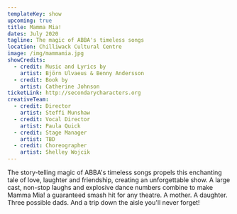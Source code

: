 ```yaml
---
templateKey: show
upcoming: true
title: Mamma Mia!
dates: July 2020
tagline: The magic of ABBA's timeless songs
location: Chilliwack Cultural Centre
image: /img/mammamia.jpg
showCredits:
  - credit: Music and Lyrics by
    artist: Björn Ulvaeus & Benny Andersson
  - credit: Book by
    artist: Catherine Johnson
ticketLink: http://secondarycharacters.org
creativeTeam:
  - credit: Director
    artist: Steffi Munshaw
  - credit: Vocal Director
    artist: Paula Quick
  - credit: Stage Manager
    artist: TBD
  - credit: Choreographer
    artist: Shelley Wojcik
---
```


The story-telling magic of ABBA's timeless songs propels this enchanting tale of love, laughter and friendship, creating an unforgettable show. A large cast, non-stop laughs and explosive dance numbers combine to make Mamma Mia! a guaranteed smash hit for any theatre. A mother. A daughter. Three possible dads. And a trip down the aisle you'll never forget!
